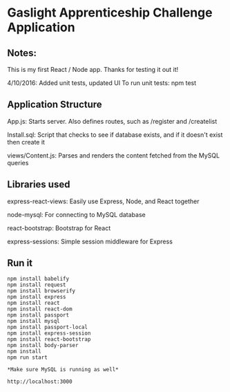 Gaslight Apprenticeship Challenge Application 
===========================

Notes: 
--------------
This is my first React / Node app. Thanks for testing it out it!

4/10/2016: Added unit tests, updated UI
To run unit tests: 
    npm test


Application Structure
----------------
App.js: 
Starts server. Also defines routes, such as /register and /createlist

Install.sql: 
Script that checks to see if database exists, and if it doesn't exist then 
create it 

views/Content.js: 
Parses and renders the content fetched from the MySQL queries

Libraries used
--------------
express-react-views: Easily use Express, Node, and React together 

node-mysql: For connecting to MySQL database

react-bootstrap: Bootstrap for React

express-sessions: Simple session middleware for Express

Run it
------
    npm install babelify
    npm install request
    npm install browserify
    npm install express
    npm install react
    npm install react-dom
    npm install passport 
    npm install mysql 
    npm install passport-local
    npm install express-session
    npm install react-bootstrap
    npm install body-parser
    npm install
    npm run start

    *Make sure MySQL is running as well*

    http://localhost:3000
